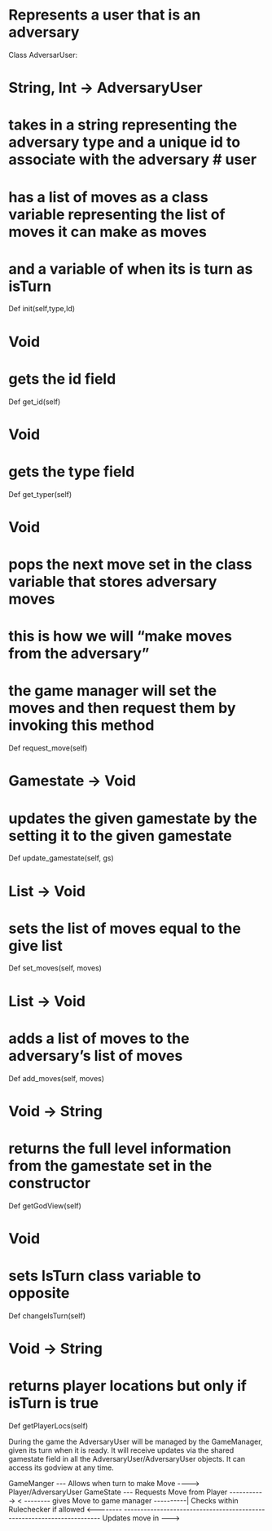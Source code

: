 ﻿# Represents a user that is an adversary
Class AdversarUser:


# String, Int ->  AdversaryUser 
# takes in a string representing the adversary type and a unique id to associate with the adversary # user 
# has a list of moves as a class variable representing the list of moves it can make as moves
# and a variable of when its is turn as isTurn
Def init(self,type,Id)


# Void
# gets the id field
Def get_id(self)


# Void
# gets the type field
Def get_typer(self)


# Void
# pops the next move set in the class variable that stores adversary moves 
# this is how we will “make moves from the adversary”
# the game manager will set the moves and then request them by invoking this method
Def request_move(self)


# Gamestate -> Void
# updates the given gamestate by the setting it to the given gamestate 
Def update_gamestate(self, gs)


# List<Positions> -> Void
# sets the list of moves equal to the give list
Def set_moves(self, moves)


# List<Positions> -> Void
# adds a list of moves to the adversary’s list of moves
Def add_moves(self, moves)


# Void -> String
# returns the full level information from the gamestate set in the constructor 
Def getGodView(self)


# Void 
# sets IsTurn class variable to opposite
Def changeIsTurn(self)


# Void -> String
# returns player locations but only if isTurn is true
Def getPlayerLocs(self)


During the game the AdversaryUser will be managed by the GameManager, given its turn when it is ready. It will receive updates via the shared gamestate field in all the AdversaryUser/AdversaryUser objects. It can access its godview at any time.




GameManger ---  Allows when turn to make Move ----> Player/AdversaryUser           GameState
                  --- Requests Move from Player -----------> 
                 < -------- gives Move to game manager 
                      ----------| Checks within Rulechecker if allowed
                       <--------
                          ----------------------------------------------------------------------- Updates move in --->